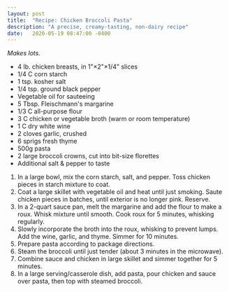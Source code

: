 ```yaml
---
layout: post
title:  "Recipe: Chicken Broccoli Pasta"
description: "A precise, creamy-tasting, non-dairy recipe"
date:   2020-05-19 08:47:00 -0400
---
```


_Makes lots._

* 4 lb. chicken breasts, in 1"&times;2"&times;1/4" slices
* 1/4 C corn starch
* 1 tsp. kosher salt
* 1/4 tsp. ground black pepper
* Vegetable oil for sauteeing
* 5 Tbsp. Fleischmann's margarine
* 1/3 C all-purpose flour
* 3 C chicken or vegetable broth (warm or room temperature)
* 1 C dry white wine
* 2 cloves garlic, crushed
* 6 sprigs fresh thyme
* 500g pasta
* 2 large broccoli crowns, cut into bit-size florettes
* Additional salt & pepper to taste

1. In a large bowl, mix the corn starch, salt, and pepper. Toss chicken pieces in starch mixture to coat.
1. Coat a large skillet with vegetable oil and heat until just smoking. Saute chicken pieces in batches, until exterior is no longer pink. Reserve.
1. In a 2-quart sauce pan, melt the margarine and add the flour to make a roux. Whisk mixture until smooth. Cook roux for 5 minutes, whisking regularly.
1. Slowly incorporate the broth into the roux, whisking to prevent lumps. Add the wine, garlic, and thyme. Simmer for 10 minutes.
1. Prepare pasta according to package directions.
1. Steam the broccoli until just tender (about 3 minutes in the microwave).
1. Combine sauce and chicken in large skillet and simmer together for 5 minutes.
1. In a large serving/casserole dish, add pasta, pour chicken and sauce over pasta, then top with steamed broccoli.